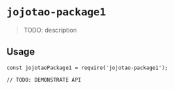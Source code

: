 # `jojotao-package1`

> TODO: description

## Usage

```
const jojotaoPackage1 = require('jojotao-package1');

// TODO: DEMONSTRATE API
```
